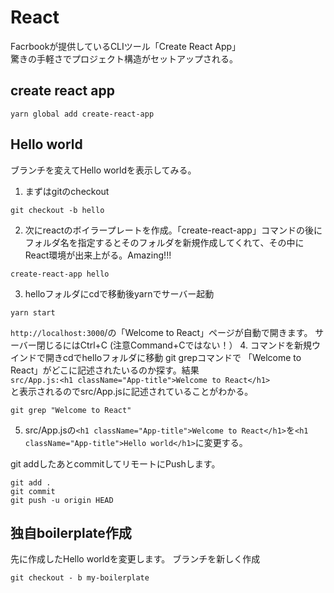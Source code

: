 # React
Facrbookが提供しているCLIツール「Create React App」  
驚きの手軽さでプロジェクト構造がセットアップされる。

## create react app

```
yarn global add create-react-app
```

## Hello world

ブランチを変えてHello worldを表示してみる。
1. まずはgitのcheckout
```
git checkout -b hello
```
2. 次にreactのボイラープレートを作成。「create-react-app」コマンドの後にフォルダ名を指定するとそのフォルダを新規作成してくれて、その中にReact環境が出来上がる。Amazing!!!
```
create-react-app hello
```
3. helloフォルダにcdで移動後yarnでサーバー起動
```
yarn start
```
`http://localhost:3000`/の「Welcome to React」ページが自動で開きます。
サーバー閉じるにはCtrl+C (注意Command+Cではない！）
4. コマンドを新規ウインドで開きcdでhelloフォルダに移動 
git grepコマンドで 「Welcome to React」がどこに記述されたいるのか探す。結果  
`src/App.js:<h1 className="App-title">Welcome to React</h1>`  
と表示されるのでsrc/App.jsに記述されていることがわかる。
```
git grep "Welcome to React"
```
5. src/App.jsの`<h1 className="App-title">Welcome to React</h1>`を`<h1 className="App-title">Hello world</h1>`に変更する。

git addしたあとcommitしてリモートにPushします。
```
git add .  
git commit
git push -u origin HEAD
```
## 独自boilerplate作成

先に作成したHello worldを変更します。
ブランチを新しく作成

```
git checkout - b my-boilerplate
```
